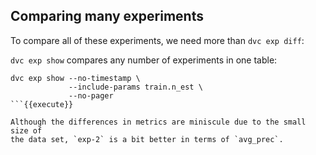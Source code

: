## Comparing many experiments

To compare all of these experiments, we need more than `dvc exp diff`: 

`dvc exp show` compares any number of experiments in one table:

```
dvc exp show --no-timestamp \
             --include-params train.n_est \
             --no-pager
```{{execute}}

Although the differences in metrics are miniscule due to the small size of
the data set, `exp-2` is a bit better in terms of `avg_prec`.



